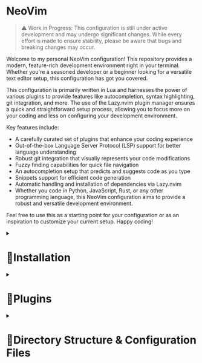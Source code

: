 # NeoVim

> :warning: Work in Progress: This configuration is still under active development and may undergo significant changes. While every effort is made to ensure stability, please be aware that bugs and breaking changes may occur.
> 

Welcome to my personal NeoVim configuration! 
This repository provides a modern, feature-rich development environment right in your terminal. Whether you're a seasoned developer or a beginner looking for a versatile text editor setup, this configuration has got you covered.

This configuration is primarily written in Lua and harnesses the power of various plugins to provide features like autocompletion, syntax highlighting, git integration, and more.
The use of the Lazy.nvim plugin manager ensures a quick and straightforward setup process, allowing you to focus more on your coding and less on configuring your development environment.

Key features include:

- A carefully curated set of plugins that enhance your coding experience
- Out-of-the-box Language Server Protocol (LSP) support for better language understanding
- Robust git integration that visually represents your code modifications
- Fuzzy finding capabilities for quick file navigation
- An autocompletion setup that predicts and suggests code as you type
- Snippets support for efficient code generation
- Automatic handling and installation of dependencies via Lazy.nvim
- Whether you code in Python, JavaScript, Rust, or any other programming language, this NeoVim configuration aims to provide a robust and versatile development environment.

Feel free to use this as a starting point for your configuration or as an inspiration to customize your current setup. Happy coding!

<details>
  <summary><h1>🔨Installation</h1></summary>

Please follow these steps to install and setup this NeoVim configuration:

Prerequisites: Ensure you have NeoVim installed on your system. If not, you can follow this [guide](https://github.com/neovim/neovim/wiki/Installing-Neovim) to install it.

Clone the repository: Clone this repository to your local machine using the following command in your terminal:
for Unix-based systems
```bash
git clone https://github.com/pedrovalido/nvim ~/.config/nvim
```

for Windows systems
```bash
git clone https://github.com/pedrovalido/nvim ~/AppData/Local/nvim/
```

Install Lazy.nvim (the plugin manager): This configuration uses the Lazy.nvim plugin manager.
If you don't have it installed, the configuration will automatically install it for you on the first run.
If you wish to install it manually, follow the instructions in the [Lazy.nvim repository](https://github.com/folke/lazy.nvim).

Install plugins: Start NeoVim, the plugins specified in the configuration will be automatically installed by Lazy.nvim.

</details>

<details>
  <summary><h1>🔌Plugins</h1></summary>

1. **Utility Plugins**: [**`nvim-lua/plenary.nvim`**](https://github.com/nvim-lua/plenary.nvim) (provides utility functions for NeoVim development and configuration).
2. **Themes & Colors**: [**`bluz71/vim-nightfly-guicolors`**](https://github.com/bluz71/vim-nightfly-colors), [**`ellisonleao/gruvbox.nvim`**](https://github.com/ellisonleao/gruvbox.nvim), [**`projekt0n/github-nvim-theme`**](https://github.com/projekt0n/github-nvim-theme) (color scheme plugins).
3. **Navigation**: [**`christoomey/vim-tmux-navigator`**](https://github.com/christoomey/vim-tmux-navigator) (enables navigation between tmux panels and Vim windows), [**`szw/vim-maximizer`**](https://github.com/szw/vim-maximizer) (maximizes/restores Vim window), [**`nvim-tree/nvim-tree.lua`**](https://github.com/nvim-tree/nvim-tree.lua) (file explorer).
4. **Code Manipulation**: [**`tpope/vim-surround`**](https://github.com/tpope/vim-surround), [**`vim-scripts/ReplaceWithRegister`**](https://github.com/vim-scripts/ReplaceWithRegister) (change, delete, add surroundings), [**`numToStr/Comment.nvim`**](https://github.com/numToStr/Comment.nvim) (comment/uncomment lines).
5. **UI Enhancements**: [**`kyazdani42/nvim-web-devicons`**](https://github.com/nvim-tree/nvim-web-devicons) (icons for file types), [**`nvim-lualine/lualine.nvim`**](https://github.com/nvim-lualine/lualine.nvim) (customizable status line), [**`glepnir/lspsaga.nvim`**](https://github.com/nvimdev/lspsaga.nvim) (LSP UI improvements), [**`windwp/nvim-autopairs`**](https://github.com/windwp/nvim-autopairs) (automatic pairing of characters), [**`lewis6991/gitsigns.nvim`**](https://github.com/lewis6991/gitsigns.nvim) (Git decorations in sign column).
6. **Search**: [**`nvim-telescope/telescope.nvim`**](https://github.com/nvim-telescope/telescope.nvim) (extensible fuzzy finder).
7. **Autocompletion**: [**`hrsh7th/nvim-cmp`**](https://github.com/hrsh7th/nvim-cmp) (contextual suggestions), [**`L3MON4D3/LuaSnip`**](https://github.com/L3MON4D3/LuaSnip), [**`rafamadriz/friendly-snippets`**](https://github.com/rafamadriz/friendly-snippets) (code snippets), [**`williamboman/mason.nvim`**](https://github.com/williamboman/mason.nvim), [**`neovim/nvim-lspconfig`**](https://github.com/neovim/nvim-lspconfig) (LSP support for autocompletion, syntax checking), [**`jose-elias-alvarez/null-ls.nvim`**](https://github.com/jose-elias-alvarez/null-ls.nvim) (use any program as a language server).
8. **Syntax**: [**`nvim-treesitter/nvim-treesitter`**](https://github.com/nvim-treesitter/nvim-treesitter) (syntax highlighting and indentation based on Tree-sitter).
9. **AI-powered Code Suggestions**: [**`github/copilot.vim`**](https://github.com/github/copilot.vim) (integration with GitHub's Copilot service).
    
</details>

<details>
  <summary><h1>📁Directory Structure & Configuration Files</h1></summary>
    
The configuration files for the plugins and the core settings are organized as follows:
    
  - **`init.lua`**: Entry point for all plugins and configurations.
- **Core Settings**:
  - **`lua/pedro/core/colorscheme.lua`**: Defines the colorscheme for NeoVim.
  - **`lua/pedro/core/keymaps.lua`**: Specifies keymaps for general operations and plugins.
  - **`lua/pedro/core/options.lua`**: Configures various editor options, including line numbers, indentation, search settings, cursor line, appearance, backspace behavior, clipboard settings, and split windows behavior.
- **Plugin Configuration Files**:
  - **`lua/pedro/plugins/lualine.lua`**: Configures lualine for status line customization.
  - **`lua/pedro/plugins/nvim-cmp.lua`**: Configures nvim-cmp for auto-completion and integrates luasnip for snippets and lspkind for language-specific icons.
  - **`lua/pedro/plugins/nvim-tree.lua`**: Sets up and customizes nvim-tree for file navigation.
  - **`lua/pedro/plugins/nvim-web-devicons.lua`**: Sets up and customizes nvim-web-devicons for sidebar file icons.
  - **`lua/pedro/plugins/telescope.lua`**: Configures the Telescope plugin for fuzzy finding and picker navigation.
  - **`lua/pedro/plugins/treesitter.lua`**: Sets up nvim-treesitter for syntax highlighting and specifies parser languages.
  - **`lua/pedro/plugins/autopairs.lua`**: Sets up nvim-autopairs to automatically pair characters like brackets.
  - **`lua/pedro/plugins/comment.lua`**: Sets up the Comment plugin for easy commenting/uncommenting of code lines.
  - **`lua/pedro/plugins/copilot.lua`**: Configures the copilot.vim plugin for AI-powered code suggestions.
  - **`lua/pedro/plugins/gitsigns.lua`**: Configures the gitsigns.nvim plugin, which shows Git diff markers.
- **Language Server Protocol (LSP) Configuration Files**:
  - **`lua/pedro/plugins/lsp/lspconfig.lua`**: Configures the lspconfig plugin for LSP support and the cmp-nvim-lsp for autocompletion. It also specifies LSP servers for specific languages.
  - **`lua/pedro/plugins/lsp/lspsaga.lua`**: Configures the lspsaga plugin for a UI for LSP interactions.
  - **`lua/pedro/plugins/lsp/mason.lua`**: Configures the mason plugin for managing language servers and linters. It also configures mason-lspconfig and mason-null-ls for interaction with lspconfig and null-ls respectively.

</details>
